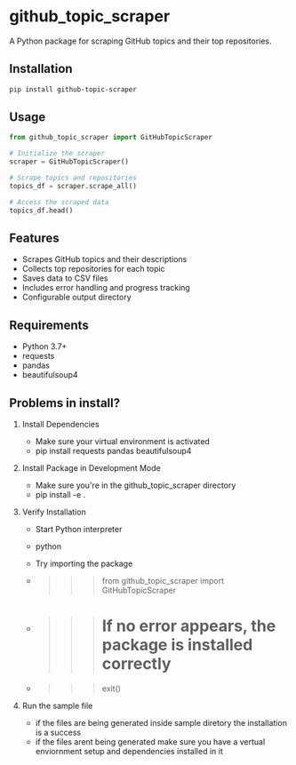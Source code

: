 # github_topic_scraper
A Python package for scraping GitHub topics and their top repositories.

## Installation

```bash
pip install github-topic-scraper
```

## Usage

```python
from github_topic_scraper import GitHubTopicScraper

# Initialize the scraper
scraper = GitHubTopicScraper()

# Scrape topics and repositories
topics_df = scraper.scrape_all()

# Access the scraped data
topics_df.head()
```

## Features

- Scrapes GitHub topics and their descriptions
- Collects top repositories for each topic
- Saves data to CSV files
- Includes error handling and progress tracking
- Configurable output directory

## Requirements

- Python 3.7+
- requests
- pandas
- beautifulsoup4


## Problems in install?

1. Install Dependencies
    - Make sure your virtual environment is activated
    - pip install requests pandas beautifulsoup4
2. Install Package in Development Mode
    - Make sure you're in the github_topic_scraper directory
    - pip install -e .
3. Verify Installation
    - Start Python interpreter
    - python

    - Try importing the package
    - >>> from github_topic_scraper import GitHubTopicScraper
    - >>> # If no error appears, the package is installed correctly
    - >>> exit()

4. Run the sample file
    - if the files are being generated inside sample diretory the installation is a success
    - if the files arent being generated make sure you have a vertual enviornment setup and dependencies installed in it